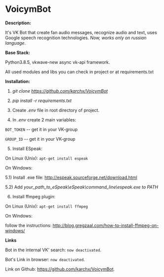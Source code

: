 # VoicymBot

**Description:**

It's VK Bot that create fan audio messages, recognize audio and text, uses Google speech recognition technologies. *Now, works only on russian language*.

**Base Stack:** 

Python3.8.5, vkwave-new async vk-api framework. 

All used modules and libs you can check in project or at requirements.txt

**Installation:** 

1) *git clone https://github.com/karchx/VoicymBot* 

2) *pip install -r requirements.txt*

3) Create *.env* file in root directory of project. 

4) In *.env* create 2 main variables: 

`BOT_TOKEN` -- get it in your VK-group

`GROUP_ID` -- get it in your VK-group

5) Install ESpeak:

On Linux (Unix): `apt-get install espeak` 

On Windows: 

5.1) Install .exe file: http://espeak.sourceforge.net/download.html

5.2) Add *your_path_to_eSpeak\eSpeak\command_line\espeak.exe to PATH*

6) Install ffmpeg plugin:

On Linux (Unix): `apt-get install ffmpeg`

On Windows: 

follow the instructions: http://blog.gregzaal.com/how-to-install-ffmpeg-on-windows/

**Links**

Bot in the internal VK' search: `now deactivated`.

Bot's Link in browser: `now deactivated`.

Link on Github: https://github.com/karchx/VoicymBot.
